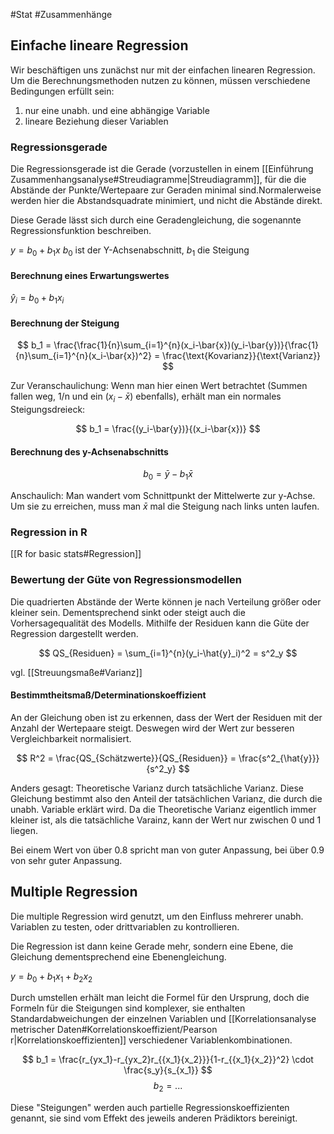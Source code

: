 #Stat #Zusammenhänge 

## Einfache lineare Regression

Wir beschäftigen uns zunächst nur mit der einfachen linearen Regression. Um die Berechnungsmethoden nutzen zu können, müssen verschiedene Bedingungen erfüllt sein:

1. nur eine unabh. und eine abhängige Variable
2. lineare Beziehung dieser Variablen

### Regressionsgerade

Die Regressionsgerade ist die Gerade (vorzustellen in einem [[Einführung Zusammenhangsanalyse#Streudiagramme|Streudiagramm]], für die die Abstände der Punkte/Wertepaare zur Geraden minimal sind.Normalerweise werden hier die Abstandsquadrate minimiert, und nicht die Abstände direkt.

Diese Gerade lässt sich durch eine Geradengleichung, die sogenannte Regressionsfunktion beschreiben.

$y = b_0 + b_1x$
$b_0$ ist der Y-Achsenabschnitt,
$b_1$ die Steigung

#### Berechnung eines Erwartungswertes

$\hat{y}_i = b_0 + b_1x_i$

#### Berechnung der Steigung

$$
b_1 = \frac{\frac{1}{n}\sum_{i=1}^{n}(x_i-\bar{x})(y_i-\bar{y})}{\frac{1}{n}\sum_{i=1}^{n}(x_i-\bar{x})^2} = \frac{\text{Kovarianz}}{\text{Varianz}}
$$

Zur Veranschaulichung:
Wenn man hier einen Wert betrachtet (Summen fallen weg, 1/n und ein $(x_i-\bar{x})$ ebenfalls), erhält man ein normales Steigungsdreieck:

$$
b_1 = \frac{(y_i-\bar{y})}{(x_i-\bar{x})}
$$

#### Berechnung des y-Achsenabschnitts

$$
b_0 = \bar{y}-b_1\bar{x}
$$

Anschaulich: Man wandert vom Schnittpunkt der Mittelwerte zur y-Achse. Um sie zu erreichen, muss man $\bar{x}$ mal die Steigung nach links unten laufen.

### Regression in R

[[R for basic stats#Regression]]

### Bewertung der Güte von Regressionsmodellen

Die quadrierten Abstände der Werte können je nach Verteilung größer oder kleiner sein. Dementsprechend sinkt oder steigt auch die Vorhersagequalität des Modells. Mithilfe der Residuen kann die Güte der Regression dargestellt werden.

$$
QS_{Residuen} = \sum_{i=1}^{n}(y_i-\hat{y}_i)^2 = s^2_y
$$

vgl. [[Streuungsmaße#Varianz]]

#### Bestimmtheitsmaß/Determinationskoeffizient

An der Gleichung oben ist zu erkennen, dass der Wert der Residuen mit der Anzahl der Wertepaare steigt. Deswegen wird der Wert zur besseren Vergleichbarkeit normalisiert.

$$
R^2 = \frac{QS_{Schätzwerte}}{QS_{Residuen}} = \frac{s^2_{\hat{y}}}{s^2_y}
$$

Anders gesagt: Theoretische Varianz durch tatsächliche Varianz.
Diese Gleichung bestimmt also den Anteil der tatsächlichen Varianz, die durch die unabh. Variable erklärt wird. Da die Theoretische Varianz eigentlich immer kleiner ist, als die tatsächliche Varainz, kann der Wert nur zwischen 0 und 1 liegen.

Bei einem Wert von über 0.8 spricht man von guter Anpassung, bei über 0.9 von sehr guter Anpassung.

## Multiple Regression

Die multiple Regression wird genutzt, um den Einfluss mehrerer unabh. Variablen zu testen, oder drittvariablen zu kontrollieren.

Die Regression ist dann keine Gerade mehr, sondern eine Ebene, die Gleichung dementsprechend eine Ebenengleichung.

$y = b_0 + b_1x_1 +b_2x_2$

Durch umstellen erhält man leicht die Formel für den Ursprung, doch die Formeln für die Steigungen sind komplexer, sie enthalten Standardabweichungen der einzelnen Variablen und [[Korrelationsanalyse metrischer Daten#Korrelationskoeffizient/Pearson r|Korrelationskoeffizienten]] verschiedener Variablenkombinationen.

$$
b_1 = \frac{r_{yx_1}-r_{yx_2}r_{{x_1}{x_2}}}{1-r_{{x_1}{x_2}}^2} \cdot \frac{s_y}{s_{x_1}}
$$
$$
b_2 = ...
$$

Diese "Steigungen" werden auch partielle Regressionskoeffizienten genannt, sie sind vom Effekt des jeweils anderen Prädiktors bereinigt.
